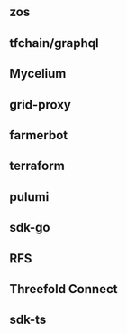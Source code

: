 ## zos


## tfchain/graphql



## Mycelium


## grid-proxy


## farmerbot


## terraform 


## pulumi



## sdk-go



## RFS


## Threefold Connect

## sdk-ts
